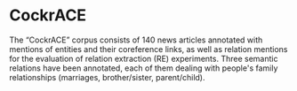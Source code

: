 # CockrACE
The “CockrACE” corpus consists of 140 news articles annotated with mentions of entities and their coreference links, as well as relation mentions for the evaluation of relation extraction (RE) experiments. Three semantic relations have been annotated, each of them dealing with people's family relationships (marriages, brother/sister, parent/child).
